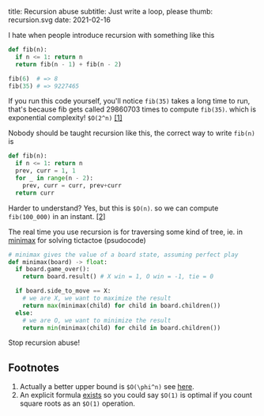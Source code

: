 title: Recursion abuse
subtitle: Just write a loop, please
thumb: recursion.svg
date: 2021-02-16


I hate when people introduce recursion with something like this
```py
def fib(n):
  if n <= 1: return n
  return fib(n - 1) + fib(n - 2)

fib(6)  # => 8
fib(35) # => 9227465
```

If you run this code yourself, you'll notice `fib(35)` takes a long time to run, that's because fib gets called 29860703 times to compute `fib(35)`.
which is exponential complexity! `$O(2^n)` [[1]](#fn-1)


Nobody should be taught recursion like this, the correct way to write `fib(n)` is
```py
def fib(n):
  if n <= 1: return n
  prev, curr = 1, 1
  for _ in range(n - 2):
    prev, curr = curr, prev+curr
  return curr
```

Harder to understand? Yes, but this is `$O(n)`. so we can compute `fib(100_000)` in an instant. [[2]](#fn-2)

The real time you use recursion is for traversing some kind of tree, ie. in [minimax](https://en.wikipedia.org/wiki/Minimax#Pseudocode) for solving tictactoe (psudocode)

```py
# minimax gives the value of a board state, assuming perfect play
def minimax(board) -> float:
  if board.game_over():
    return board.result() # X win = 1, O win = -1, tie = 0

  if board.side_to_move == X:
    # we are X, we want to maximize the result
    return max(minimax(child) for child in board.children())
  else:
    # we are O, we want to minimize the result
    return min(minimax(child) for child in board.children())

```

Stop recursion abuse!

## Footnotes
1. <a name="fn-1"></a> Actually a better upper bound is `$O(\phi^n)` see [here](https://evoniuk.github.io/posts/fibonacci.html).
2. <a name="fn-2"></a> An explicit formula [exists](https://mathworld.wolfram.com/BinetsFibonacciNumberFormula.html) so you could say `$O(1)` is optimal if you count square roots as an `$O(1)` operation.
